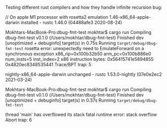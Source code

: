 Testing different rust compilers and how they handle infinite recursion bug:

// On apple M1 processor with rosetta2 emulation
1.46-x86_64-apple-darwin installed - rustc 1.46.0 (04488afe3 2020-08-24)

Mokhtars-MacBook-Pro:dbug-fmt-test mokhtar$ cargo run
 Compiling dbug-fmt-test v0.1.0 (/Users/mokhtar/dbug-fmt-test)
  Finished dev [unoptimized + debuginfo] target(s) in 0.75s
   Running `target/debug/dbug-fmt-test`
rosetta error: unexpectedly need to EmulateForward on a synchronous exception x86_rip=0x100b32b50 arm_pc=0x100b886e0 num_insts=5 inst_index=2 x86 instruction bytes: 0x56415741e5894855 0x4820ec8348535441
Trace/BPT trap: 5


nightly-x86_64-apple-darwin unchanged - rustc 1.53.0-nightly (07e0e2ec2 2021-03-24)

Mokhtars-MacBook-Pro:dbug-fmt-test mokhtar$ cargo run
 Compiling dbug-fmt-test v0.1.0 (/Users/mokhtar/dbug-fmt-test)
  Finished dev [unoptimized + debuginfo] target(s) in 0.37s
   Running `target/debug/dbug-fmt-test`

thread 'main' has overflowed its stack
fatal runtime error: stack overflow
Abort trap: 6
